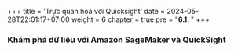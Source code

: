 +++
title = 'Trực quan hoá với Quicksight'
date = 2024-05-28T22:01:17+07:00
weight = 6
chapter = true
pre = "<b>6.1. </b>"
+++

### Khám phá dữ liệu với Amazon SageMaker và QuickSight